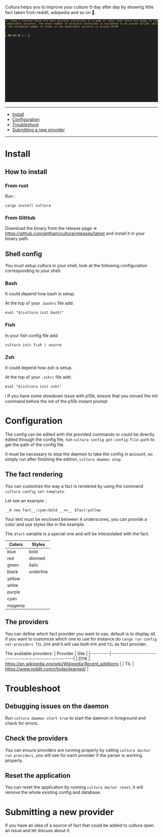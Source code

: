 Cultura helps you to improve your culture :nerd_face: day after day by showing little fact taken from reddit, wikipedia and so on :book:.

![example of cultura in a terminal](https://github.com/antham/cultura/blob/master/pictures/example.png?raw=true)

---

- [Install](#install)
- [Configuration](#configuration)
- [Troubleshoot](#troubleshoot)
- [Submitting a new provider](#submitting-a-new-provider)

---

# Install

## How to install

### From rust

Run :

```
cargo install cultura
```

### From GitHub

Download the binary from the release page => https://github.com/antham/cultura/releases/latest and install it in your binary path.

## Shell config

You must setup cultura in your shell, look at the following configuration corresponding to your shell.

### Bash

It could depend how bash is setup.

At the top of your `.bashrc` file add:

```
eval "$(cultura init bash)"
```

### Fish

In your fish config file add:

```
cultura init fish | source
```

### Zsh

It could depend how zsh is setup.

At the top of your `.zshrc` file add:

```
eval "$(cultura init zsh)"
```

:information_source: If you have some slowdown issue with p10k, ensure that you moved the init command before the init of the p10k instant prompt

# Configuration

The config can be edited with the provided commands or could be directly edited through the config file, run `cultura config get-config-file-path` to get the path of the config file.

It must be necessary to stop the daemon to take the config in account, so simply run after finishing the edition, `cultura daemon stop`.

## The fact rendering

You can customize the way a fact is rendered by using the command `cultura config set-template`.

Let see an example :

```
__A new fact__:cyan:bold __=>__ $fact:yellow
```

Your text must be enclosed between 4 underscores, you can provide a color and use styles like in the example.

The `$fact` variable is a special one and will be interpolated with the fact.

| Colors  | Styles    |
| ------- | --------- |
| blue    | bold      |
| red     | dimmed    |
| green   | italic    |
| black   | underline |
| yellow  |           |
| white   |           |
| purple  |           |
| cyan    |           |
| magenta |           |


## The providers

You can define which fact provider you want to use, default is to display all, if you want to customize which one to use for instance do `cargo run config set-providers TIL,DYK` and it will use both `DYK` and `TIL` as fact provider.

The available providers:
| Provider | Site                                                     |
|----------|----------------------------------------------------------|
| DYK      | https://en.wikipedia.org/wiki/Wikipedia:Recent_additions |
| TIL      | https://www.reddit.com/r/todayilearned/                  |
# Troubleshoot

## Debugging issues on the daemon

Run `cultura daemon start true` to start the daemon in foreground and check for errors.

## Check the providers

You can ensure providers are running properly by calling `cultura doctor run-providers`, you will see for each provider if the parser is working properly.

## Reset the application

You can reset the application by running `cultura doctor reset`, it will remove the whole existing config and database.

# Submitting a new provider

If you have an idea of a source of fact that could be added to cultura open an issue and let discuss about it.

